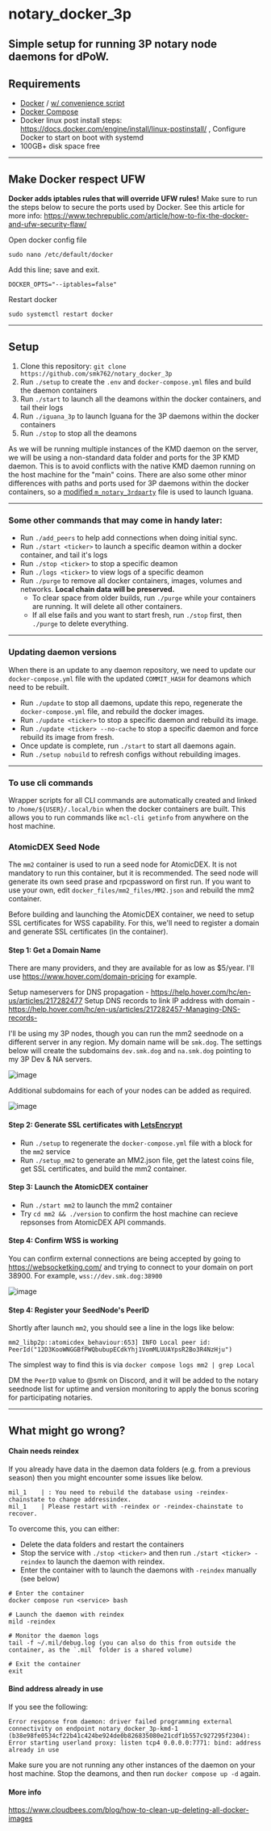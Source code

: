 # notary_docker_3p

Simple setup for running 3P notary node daemons for dPoW.
---
## Requirements

 - [Docker](https://docs.docker.com/engine/install/ubuntu/) / [w/ convenience script](https://docs.docker.com/engine/install/ubuntu/#install-using-the-convenience-script)
 - [Docker Compose](https://docs.docker.com/compose/install/linux/#install-using-the-repository)
 - Docker linux post install steps: https://docs.docker.com/engine/install/linux-postinstall/ , Configure Docker to start on boot with systemd
 - 100GB+ disk space free
---
## Make Docker respect UFW

**Docker adds iptables rules that will override UFW rules!** 
Make sure to run the steps below to secure the ports used by Docker. See this article for more info: https://www.techrepublic.com/article/how-to-fix-the-docker-and-ufw-security-flaw/

Open docker config file
```
sudo nano /etc/default/docker
```

Add this line; save and exit.
```
DOCKER_OPTS="--iptables=false"
```

Restart docker
```
sudo systemctl restart docker
```
---
## Setup

1. Clone this repository: `git clone https://github.com/smk762/notary_docker_3p`
2. Run `./setup` to create the `.env` and `docker-compose.yml` files and build the daemon containers
3. Run `./start` to launch all the deamons within the docker containers, and tail their logs
4. Run `./iguana_3p` to launch Iguana for the 3P daemons within the docker containers
5. Run `./stop` to stop all the deamons

As we will be running multiple instances of the KMD daemon on the server, we will be using a non-standard data folder and ports for the 3P KMD daemon. This is to avoid conflicts with the native KMD daemon running on the host machine for the "main" coins.
There are also some other minor differences with paths and ports used for 3P daemons within the docker containers, so a [modified `m_notary_3rdparty`](https://github.com/KomodoPlatform/dPoW/blob/season-seven/iguana/m_notary_3rdparty_docker) file is used to launch Iguana.

---
### Some other commands that may come in handy later:
- Run `./add_peers` to help add connections when doing initial sync.
- Run `./start <ticker>` to launch a specific deamon within a docker container, and tail it's logs
- Run `./stop <ticker>` to stop a specific deamon
- Run `./logs <ticker>` to view logs of a specific deamon
- Run `./purge` to remove all docker containers, images, volumes and networks. **Local chain data will be preserved.**
    - To clear space from older builds, run `./purge` while your containers are running. It will delete all other containers.
    - If all else fails and you want to start fresh, run `./stop` first, then `./purge` to delete everything.

---
### Updating daemon versions

When there is an update to any daemon repository, we need to update our `docker-compose.yml` file with the updated `COMMIT_HASH` for deamons which need to be rebuilt.
- Run `./update` to stop all daemons, update this repo, regenerate the `docker-compose.yml` file, and rebuild the docker images.
- Run `./update <ticker>` to stop a specific daemon and rebuild its image.
- Run `./update <ticker> --no-cache` to stop a specific daemon and force rebuild its image from fresh.
- Once update is complete, run `./start` to start all daemons again.
- Run `./setup nobuild` to refresh configs without rebuilding images. 

---
### To use cli commands
Wrapper scripts for all CLI commands are automatically created and linked to `/home/${USER}/.local/bin` when the docker containers are built. This allows you to run commands like `mcl-cli getinfo` from anywhere on the host machine.


### AtomicDEX Seed Node
The `mm2` container is used to run a seed node for AtomicDEX. It is not mandatory to run this container, but it is recommended.
The seed node will generate its own seed prase and rpcpassword on first run. If you want to use your own, edit `docker_files/mm2_files/MM2.json` and rebuild the mm2 container.

Before building and launching the AtomicDEX container, we need to setup SSL certificates for WSS capability. For this, we'll need to register a domain and generate SSL certificates (in the container). 

#### Step 1: Get a Domain Name
There are many providers, and they are available for as low as $5/year. I'll use https://www.hover.com/domain-pricing for example.

Setup nameservers for DNS propagation - https://help.hover.com/hc/en-us/articles/217282477
Setup DNS records to link IP address with domain - https://help.hover.com/hc/en-us/articles/217282457-Managing-DNS-records-

I'll be using my 3P nodes, though you can run the mm2 seednode on a different server in any region.
My domain name will be `smk.dog`. The settings below will create the subdomains `dev.smk.dog` and `na.smk.dog` pointing to my 3P Dev & NA servers.

![image](https://user-images.githubusercontent.com/35845239/171760406-3dfb473a-5db9-47eb-bdaf-3b4e81ae739c.png)

Additional subdomains for each of your nodes can be added as required.

![image](https://user-images.githubusercontent.com/35845239/171760521-1f0c3a59-3fbd-4c9e-8abf-6249bd856c57.png)


#### Step 2: Generate SSL certificates with [LetsEncrypt](https://letsencrypt.org/getting-started/)

- Run `./setup` to regenerate the `docker-compose.yml` file with a block for the `mm2` service
- Run `./setup_mm2` to generate an MM2.json file, get the latest coins file, get SSL certificates, and build the mm2 container.

#### Step 3: Launch the AtomicDEX container

- Run `./start mm2` to launch the mm2 container
- Try `cd mm2 && ./version` to confirm the host machine can recieve repsonses from AtomicDEX API commands.

#### Step 4: Confirm WSS is working

You can confirm external connections are being accepted by going to https://websocketking.com/ and trying to connect to your domain on port 38900. For example, `wss://dev.smk.dog:38900`

![image](https://user-images.githubusercontent.com/35845239/171772951-86d6fb8e-c9d0-40ee-88b6-3124a942d1b8.png)

#### Step 4: Register your SeedNode's PeerID

Shortly after launch `mm2`, you should see a line in the logs like below:
```
mm2_libp2p::atomicdex_behaviour:653] INFO Local peer id: PeerId("12D3KooWNGGBfPWQbubupECdkYhj1VomMLUUAYpsR2Bo3R4NzHju")
```
The simplest way to find this is via `docker compose logs mm2 | grep Local`

DM the `PeerID` value to @smk on Discord, and it will be added to the notary seednode list for uptime and version monitoring to apply the bonus scoring for participating notaries.

---
## What might go wrong?

#### Chain needs reindex

If you already have data in the daemon data folders (e.g. from a previous season) then you might encounter some issues like below.
```
mil_1    | : You need to rebuild the database using -reindex-chainstate to change addressindex.
mil_1    | Please restart with -reindex or -reindex-chainstate to recover.
```

To overcome this, you can either:
- Delete the data folders and restart the containers
- Stop the service with `./stop <ticker>` and then run `./start <ticker> -reindex` to launch the daemon with reindex.
- Enter the container with to launch the daemons with `-reindex` manually (see below)

```
# Enter the container
docker compose run <service> bash

# Launch the daemon with reindex
mild -reindex

# Monitor the daemon logs
tail -f ~/.mil/debug.log (you can also do this from outside the container, as the `.mil` folder is a shared volume)

# Exit the container
exit
```
#### Bind address already in use

If you see the following:
```
Error response from daemon: driver failed programming external connectivity on endpoint notary_docker_3p-kmd-1 (b38e98fe0534cf22b41c424be924de0b826835080e21cdf1b557c927295f2304): Error starting userland proxy: listen tcp4 0.0.0.0:7771: bind: address already in use
```

Make sure you are not running any other instances of the daemon on your host machine. Stop the deamons, and then run `docker compose up -d` again.

#### More info

https://www.cloudbees.com/blog/how-to-clean-up-deleting-all-docker-images

